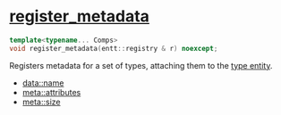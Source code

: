# [register_metadata](register_metadata.hpp)

```cpp
template<typename... Comps>
void register_metadata(entt::registry & r) noexcept;
```

Registers metadata for a set of types, attaching them to the [type entity](type_helper.md).

* [data::name](../../core/data/name.md)
* [meta::attributes](../data/attributes.md)
* [meta::size](../data/size.md)